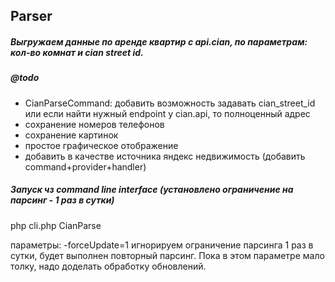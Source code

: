 ## Parser
##### Выгружаем данные по аренде квартир с api.cian, по параметрам: кол-во комнат и cian street id.
##### @todo

- CianParseCommand: добавить возможность задавать cian_street_id или если найти нужный endpoint у cian.api, то полноценный адрес
- сохранение номеров телефонов
- сохранение картинок
- простое графическое отображение
- добавить в качестве источника яндекс недвижимость (добавить command+provider+handler)

##### Запуск чз command line interface (установлено ограничение на парсинг - 1 раз в сутки)

php cli.php CianParse

параметры: -forceUpdate=1 игнорируем ограничение парсинга 1 раз в сутки,
будет выполнен повторный парсинг. Пока в этом параметре мало толку, надо доделать обработку обновлений.


